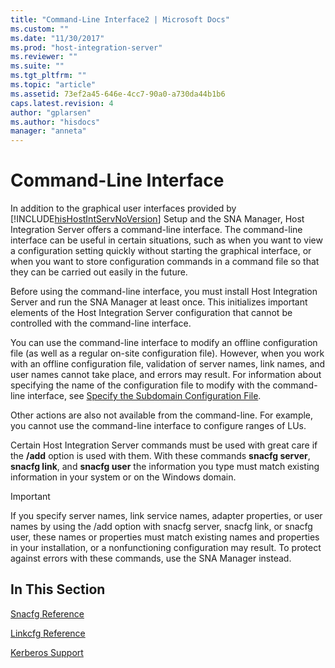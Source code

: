 ```yaml
---
title: "Command-Line Interface2 | Microsoft Docs"
ms.custom: ""
ms.date: "11/30/2017"
ms.prod: "host-integration-server"
ms.reviewer: ""
ms.suite: ""
ms.tgt_pltfrm: ""
ms.topic: "article"
ms.assetid: 73ef2a45-646e-4cc7-90a0-a730da44b1b6
caps.latest.revision: 4
author: "gplarsen"
ms.author: "hisdocs"
manager: "anneta"
---
```

# Command-Line Interface
In addition to the graphical user interfaces provided by [!INCLUDE[hisHostIntServNoVersion](../includes/hishostintservnoversion-md.md)] Setup and the SNA Manager, Host Integration Server offers a command-line interface. The command-line interface can be useful in certain situations, such as when you want to view a configuration setting quickly without starting the graphical interface, or when you want to store configuration commands in a command file so that they can be carried out easily in the future.  
  
 Before using the command-line interface, you must install Host Integration Server and run the SNA Manager at least once. This initializes important elements of the Host Integration Server configuration that cannot be controlled with the command-line interface.  
  
 You can use the command-line interface to modify an offline configuration file (as well as a regular on-site configuration file). However, when you work with an offline configuration file, validation of server names, link names, and user names cannot take place, and errors may result. For information about specifying the name of the configuration file to modify with the command-line interface, see [Specify the Subdomain Configuration File](../core/specify-the-subdomain-configuration-file2.md).  
  
 Other actions are also not available from the command-line. For example, you cannot use the command-line interface to configure ranges of LUs.  
  
 Certain Host Integration Server commands must be used with great care if the **/add** option is used with them. With these commands  **snacfg server**, **snacfg link**, and **snacfg user** the information you type must match existing information in your system or on the Windows domain.  
  
> [!IMPORTANT]
>  If you specify server names, link service names, adapter properties, or user names by using the /add option with snacfg server, snacfg link, or snacfg user, these names or properties must match existing names and properties in your installation, or a nonfunctioning configuration may result. To protect against errors with these commands, use the SNA Manager instead.  
  
## In This Section  
 [Snacfg Reference](../core/snacfg-reference2.md)  
  
 [Linkcfg Reference](../core/linkcfg-reference2.md)  
  
 [Kerberos Support](../core/kerberos-support1.md)